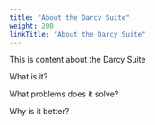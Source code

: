 ```yaml
---
title: "About the Darcy Suite"
weight: 200
linkTitle: "About the Darcy Suite"
---
```

This is content about the Darcy Suite

What is it?

What problems does it solve?

Why is it better?

